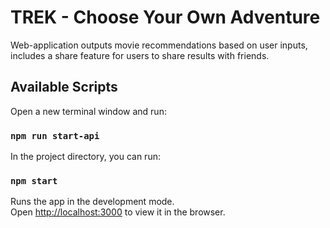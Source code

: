 # TREK - Choose Your Own Adventure

Web-application outputs movie recommendations based on user inputs, includes a share feature for users to share results with friends.

## Available Scripts

Open a new terminal window and run:

### `npm run start-api`

In the project directory, you can run:

### `npm start`

Runs the app in the development mode.\
Open [http://localhost:3000](http://localhost:3000) to view it in the browser.

